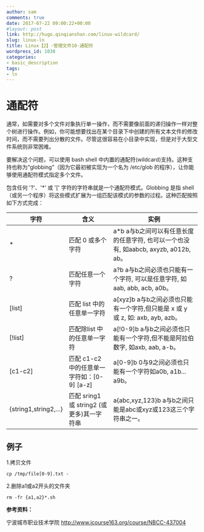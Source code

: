 ```yaml
---
author: sam
comments: true
date: 2017-07-22 09:00:22+00:00
#layout: post
link: http://hugo.qinqianshan.com/linux-wildcard/
slug: linux-ln
title: Linux【2】-管理文件10-通配符
wordpress_id: 1038
categories:
- basic_description
tags:
- ln
---
```


# 通配符

通常，如需要对多个文件对象执行单一操作，而不需要像前面的递归操作一样对整个树进行操作。例如，你可能想要找出在某个目录下中创建的所有文本文件的修改时间，而不需要列出分散的文件。尽管这很容易在小目录中实现，但是对于大型文件系统则非常困难。

要解决这个问题，可以使用 bash shell 中内置的通配符(wildcard)支持。这种支持也称为“globbing”（因为它最初被实现为一个名为 /etc/glob 的程序），让你能够使用通配符模式指定多个文件。

包含任何 '?'、'*' 或 '[' 字符的字符串就是一个通配符模式。Globbing 是指 shell（或另一个程序）将这些模式扩展为一组匹配该模式的参数的过程。这种匹配按照如下方式完成：

字符	|含义|实例
----|-----|--- 
*  | 匹配 0 或多个字符|a*b a与b之间可以有任意长度的任意字符, 也可以一个也没有, 如aabcb,  axyzb, a012b, ab。
? | 匹配任意一个字符 | a?b  a与b之间必须也只能有一个字符, 可以是任意字符, 如aab, abb,  acb, a0b。
[list] | 	 匹配 list 中的任意单一字符 |a[xyz]b   a与b之间必须也只能有一个字符,但只能是 x 或 y 或 z, 如: axb,  ayb, azb。 
[!list] | 匹配除list 中的任意单一字符 | a[!0-9]b  a与b之间必须也只能有一个字符,但不能是阿拉伯数字, 如axb, aab,  a-b。 
[c1-c2] | 匹配 c1-c2 中的任意单一字符如：[0-9] [a-z] |a[0-9]b  0与9之间必须也只能有一个字符如a0b,  a1b... a9b。 
{string1,string2,...}  |匹配 sring1 或 string2 (或更多)其一字符串 | a{abc,xyz,123}b     a与b之间只能是abc或xyz或123这三个字符串之一。

## 例子
1.拷贝文件

    cp /tmp/file[0-9].txt -

2.删除a1或a2开头的文件夹

    rm -fr {a1,a2}*.sh

    
**参考资料：**

宁波城市职业技术学院 http://www.icourse163.org/course/NBCC-437004
